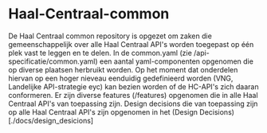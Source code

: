 # Haal-Centraal-common

De Haal Centraal common repository is opgezet om zaken die gemeenschappelijk over alle Haal Centraal API's worden toegepast op één plek vast te leggen en te delen. 
In de common.yaml (zie /api-specificatie/common.yaml) een aantal yaml-componenten opgenomen die op diverse plaatsen herbruikt worden. Op het moment dat onderdelen hiervan op een hoger nieveau eenduidig gedefinieerd worden (VNG, Landelijke API-strategie eyc) kan bezien worden of de HC-API's zich daaran conformeren. 
Er zijn diverse features (/features) opgenomen die in alle Haal Centraal API's van toepassing zijn. 
Design decisions die van toepassing zijn op alle Haal Centraal API's zijn opgenomen in het (Design Decisions)[./docs/design_desicions]
